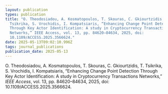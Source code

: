 ```yaml
---
layout: publication
types: publication
title: "O. Theodosiadou, A. Kosmatopoulos, T. Skouras, C. Gkiourtzidis, T.
  Tsikrika, S. Vrochidis, I. Kompatsiaris, “Enhancing Change Point Detection
  Through Key Actor Identification: A study in Cryptocurrency Transactions
  Networks,” IEEE Access, vol. 13, pp. 84620–84634, 2025, doi:
  10.1109/ACCESS.2025.3566624."
date: 2025-05-13T09:02:10.996Z
tags: journal_publications
publication_date: 2025-05-13
---
```

<!--StartFragment-->

O. Theodosiadou, A. Kosmatopoulos, T. Skouras, C. Gkiourtzidis, T. Tsikrika, S. Vrochidis, I. Kompatsiaris, “Enhancing Change Point Detection Through Key Actor Identification: A study in Cryptocurrency Transactions Networks,” *IEEE Access*, vol. 13, pp. 84620–84634, 2025, doi: 10.1109/ACCESS.2025.3566624.

<!--EndFragment-->